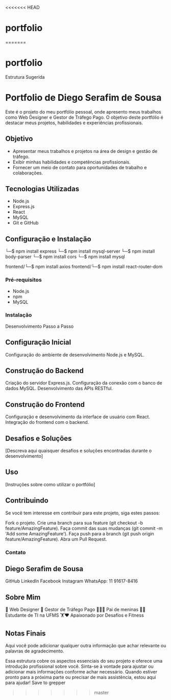 <<<<<<< HEAD
# portfolio
=======
# portfolio
Estrutura Sugerida

# Portfolio de Diego Serafim de Sousa

Este é o projeto do meu portfólio pessoal, onde apresento meus trabalhos como Web Designer e Gestor de Tráfego Pago. O objetivo deste portfólio é destacar meus projetos, habilidades e experiências profissionais.

## Objetivo

- Apresentar meus trabalhos e projetos na área de design e gestão de tráfego.
- Exibir minhas habilidades e competências profissionais.
- Fornecer um meio de contato para oportunidades de trabalho e colaborações.

## Tecnologias Utilizadas

- Node.js
- Express.js
- React
- MySQL
- Git e GitHub

## Configuração e Instalação
└─$ npm install express
└─$ npm install mysql-server
└─$ npm install body-parser
└─$ npm install cors
└─$ npm install mysql           

frontend/└─$ npm install axios
frontend/└─$ npm install react-router-dom 



### Pré-requisitos

- Node.js
- npm
- MySQL

### Instalação

Desenvolvimento Passo a Passo

## Configuração Inicial
Configuração do ambiente de desenvolvimento Node.js e MySQL.

## Construção do Backend
Criação do servidor Express.js.
Configuração da conexão com o banco de dados MySQL.
Desenvolvimento das APIs RESTful.

## Construção do Frontend
Configuração e desenvolvimento da interface de usuário com React.
Integração do frontend com o backend.

## Desafios e Soluções
[Descreva aqui quaisquer desafios e soluções encontradas durante o desenvolvimento]

## Uso
[Instruções sobre como utilizar o portfólio]

## Contribuindo
Se você tem interesse em contribuir para este projeto, siga estes passos:

Fork o projeto.
Crie uma branch para sua feature (git checkout -b feature/AmazingFeature).
Faça commit das suas mudanças (git commit -m 'Add some AmazingFeature').
Faça push para a branch (git push origin feature/AmazingFeature).
Abra um Pull Request.

### Contato
## Diego Serafim de Sousa
GitHub
LinkedIn
Facebook
Instagram
WhatsApp: 11 91617-8416

## Sobre Mim
🎨 Web Designer
💼 Gestor de Tráfego Pago
👨‍👧‍👧 Pai de meninas
👨‍🎓 Estudante de TI na UFMS
🏋️❤️ Apaixonado por Desafios e Fitness

## Notas Finais
Aqui você pode adicionar qualquer outra informação que achar relevante ou palavras de agradecimento.

Essa estrutura cobre os aspectos essenciais do seu projeto e oferece uma introdução profissional sobre você. Sinta-se à vontade para ajustar ou adicionar mais informações conforme achar necessário. Quando estiver pronto para a próxima parte ou precisar de mais assistência, estou aqui para ajudar!
Save to grepper
>>>>>>> master
